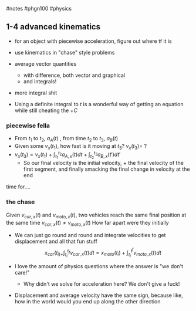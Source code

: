 #notes #phgn100 #physics


## 1-4 advanced kinematics
- for an object with piecewise acceleration, figure out where tf it is
- use kinematics in "chase" style problems
- average vector quantities 
	- with difference, both vector and graphical
	- and integrals!
- more integral shit


- Using a definite integral to $t$ is a wonderful way of getting an equation while still cheating the $+C$


### piecewise fella
- From $t_{1}$ to $t_{2}$, $a_{A}(t)$ , from time $t_{2}$ to $t_{3}$, $a_{B}(t)$
- Given some $v_{x}(t_{1})$, how fast is it moving at $t_{3}$? $v_{x}(t_{3})=$ ?
- $v_{x}(t_{3})=v_{x}(t_{1})+\int_{t_{1}}^{t_{2}}a_{A,x}(t)dt +\int_{t_{2}}^{t_{3}}a_{B,x}(t')dt'$
	- So our final velocity is the initial velocity, + the final velocity of the first segment, and finally smacking the final change in velocity at the end


time for....
### the chase

Given $v_{car,x}(t)$ and $v_{moto,x}(t)$, two vehicles reach the same final position at the same time
$v_{car,x}(t)\neq v_{moto,x}(t)$
How far apart were they initially

- We can just go round and round and integrate velocities to get displacement and all that fun stuff
$$x_{car}(t_{i)+}\int_{t_i}^{t_{f}}v_{car,x}(t)dt=x_{moto}(t_{i}) + \int_{t_{i}}^{t^{f}}v_{moto,x}(t)dt$$

- I love the amount of physics questions where the answer is "we don't care!"
	- Why didn't we solve for acceleration here? We don't give a fuck!
- Displacement and average velocity have the same sign, because like, how in the world would you end up along the other direction
  
